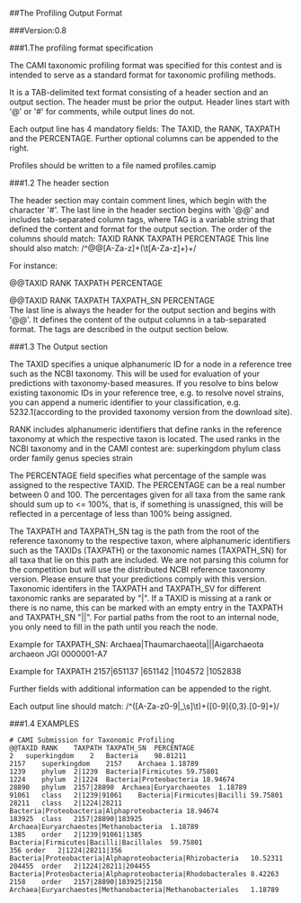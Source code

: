 ##The Profiling Output Format 

###Version:0.8

###1.The profiling format specification

The CAMI taxonomic profiling format was specified for this contest and is intended to serve as a standard format for taxonomic profiling methods.

It is a TAB-delimited text format consisting of a header section and an output section. The header must be prior the output. Header lines start with '@' or '#' for comments, while output lines do not. 

Each output line has 4 mandatory fields: The TAXID, the RANK, TAXPATH and the PERCENTAGE. Further optional columns can be appended to the right.

Profiles should be written to a file named profiles.camip


###1.2 The header section

The header section may contain comment lines, which begin with the character '#'.
The last line in the header section begins with '@@' and includes tab-separated column tags, where TAG is a variable string that defined the content
and format for the output section.
The order of the columns should match: TAXID	RANK	TAXPATH	PERCENTAGE
This line should also match: /^\@\@[A-Za-z]+(\t[A-Za-z]+)+/

For instance:

@@TAXID	RANK	TAXPATH	PERCENTAGE

@@TAXID	RANK	TAXPATH	TAXPATH_SN	PERCENTAGE	
The last line is always the header for the output section and begins with '@@'. It defines the content of the output columns in a tab-separated format. The tags are described in the output section below. 


###1.3 The Output section

The TAXID specifies a unique alphanumeric ID for a node in a reference tree such as the NCBI taxonomy. This will be used for evaluation of your predictions with taxonomy-based measures. If you resolve to bins below existing taxonomic IDs in your reference tree, e.g. to resolve novel strains, you can append a numeric identifier to your classification, e.g. 5232.1(according to the provided taxonomy version from the download site).

RANK includes alphanumeric identifiers that define ranks in the reference taxonomy at which the respective taxon is located. The used ranks in the NCBI taxonomy and in the CAMI contest are: superkingdom	phylum	class	order	family	genus	species	strain

The PERCENTAGE field specifies what percentage of the sample was assigned to the respective TAXID. The PERCENTAGE can be a real number between 0 and 100. The percentages given for all taxa from the same rank should sum up to <= 100%, that is, if something is unassigned, this will be reflected in a percentage of less than 100% being assigned.

The TAXPATH and TAXPATH_SN tag is the path from the root of the reference taxonomy to the respective taxon, where alphanumeric identifiers such as the TAXIDs (TAXPATH) or the taxonomic names (TAXPATH_SN) for all taxa that lie on this path are included. We are not parsing this column for the competition but will use the distributed NCBI reference taxonomy version. Please ensure that your predictions comply with this version. Taxonomic identifers in the TAXPATH and TAXPATH_SV for different taxonomic ranks are separated by "|". If a TAXID is missing at a rank or there is no name, this can be marked with an empty entry in the TAXPATH and TAXPATH_SN "||". For partial paths from the root to an internal node, you only need to fill in the path until you reach the node. 

Example for TAXPATH_SN:
Archaea|Thaumarchaeota|||Aigarchaeota archaeon JGI 0000001-A7

Example for TAXPATH
2157|651137 |651142 |1104572 |1052838 

Further fields with additional information can be appended to the right.


Each output line should match: /^([A-Za-z0-9\|\_\s]\t)+([0-9]{0,3}\.[0-9]+)/


###1.4 EXAMPLES
```
# CAMI Submission for Taxonomic Profiling
@@TAXID	RANK	TAXPATH	TAXPATH_SN	PERCENTAGE
2	superkingdom	2	Bacteria	98.81211
2157	superkingdom	2157	Archaea	1.18789
1239	phylum	2|1239	Bacteria|Firmicutes	59.75801
1224	phylum	2|1224	Bacteria|Proteobacteria	18.94674
28890	phylum	2157|28890	Archaea|Euryarchaeotes	1.18789
91061	class	2|1239|91061	Bacteria|Firmicutes|Bacilli	59.75801
28211	class	2|1224|28211	Bacteria|Proteobacteria|Alphaproteobacteria	18.94674
183925	class	2157|28890|183925	Archaea|Euryarchaeotes|Methanobacteria	1.18789
1385	order	2|1239|91061|1385	Bacteria|Firmicutes|Bacilli|Bacillales	59.75801
356	order	2|1224|28211|356	Bacteria|Proteobacteria|Alphaproteobacteria|Rhizobacteria	10.52311
204455	order	2|1224|28211|204455	Bacteria|Proteobacteria|Alphaproteobacteria|Rhodobacterales	8.42263
2158	order	2157|28890|183925|2158	Archaea|Euryarchaeotes|Methanobacteria|Methanobacteriales	1.18789
```
